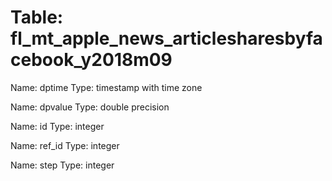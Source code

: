 Table: fl_mt_apple_news_articlesharesbyfacebook_y2018m09
========================================================

Name: dptime
Type: timestamp with time zone

Name: dpvalue
Type: double precision

Name: id
Type: integer

Name: ref_id
Type: integer

Name: step
Type: integer

